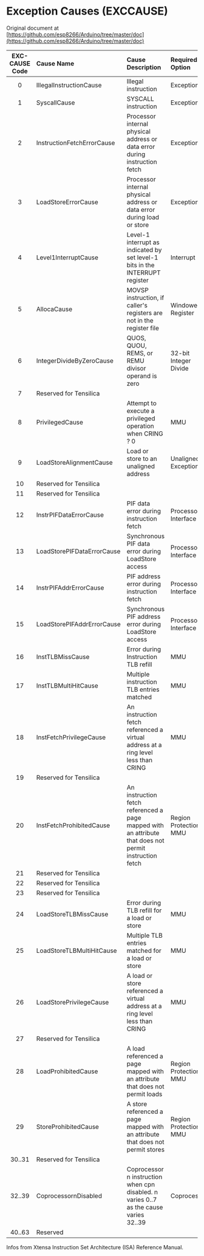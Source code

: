 Exception Causes (EXCCAUSE)
===========================================

Original document at [https://github.com/esp8266/Arduino/tree/master/doc](https://github.com/esp8266/Arduino/tree/master/doc)

| EXC-CAUSE Code | Cause Name                 | Cause Description                                                                                           | Required Option          | EXC-VADDR Loaded |
|:--------------:|:---------------------------|:------------------------------------------------------------------------------------------------------------|:-------------------------|:----------------:|
| 0              | IllegalInstructionCause    | Illegal instruction                                                                                         | Exception                | No               |
| 1              | SyscallCause               | SYSCALL instruction                                                                                         | Exception                | No               |
| 2              | InstructionFetchErrorCause | Processor internal physical address or data error during instruction fetch                                  | Exception                | Yes              |
| 3              | LoadStoreErrorCause        | Processor internal physical address or data error during load or store                                      | Exception                | Yes              |
| 4              | Level1InterruptCause       | Level-1 interrupt as indicated by set level-1 bits in the INTERRUPT register                                | Interrupt                | No               |
| 5              | AllocaCause                | MOVSP instruction, if caller's registers are not in the register file                                       | Windowed Register        | No               |
| 6              | IntegerDivideByZeroCause   | QUOS, QUOU, REMS, or REMU divisor operand is zero                                                           | 32-bit Integer Divide    | No               |
| 7              | Reserved for Tensilica     |                                                                                                             |                          |                  |
| 8              | PrivilegedCause            | Attempt to execute a privileged operation when CRING ? 0                                                    | MMU                      | No               |
| 9              | LoadStoreAlignmentCause    | Load or store to an unaligned address                                                                       | Unaligned Exception      | Yes              |
| 10   		     | Reserved for Tensilica     |                                                                                                             |                          |                  |
| 11         	 | Reserved for Tensilica     |  
| 12             | InstrPIFDataErrorCause     | PIF data error during instruction fetch                                                                     | Processor Interface      | Yes              |
| 13             | LoadStorePIFDataErrorCause | Synchronous PIF data error during LoadStore access                                                          | Processor Interface      | Yes              |
| 14             | InstrPIFAddrErrorCause     | PIF address error during instruction fetch                                                                  | Processor Interface      | Yes              |
| 15             | LoadStorePIFAddrErrorCause | Synchronous PIF address error during LoadStore access                                                       | Processor Interface      | Yes              |
| 16             | InstTLBMissCause           | Error during Instruction TLB refill                                                                         | MMU                      | Yes              |
| 17             | InstTLBMultiHitCause       | Multiple instruction TLB entries matched                                                                    | MMU                      | Yes              |
| 18             | InstFetchPrivilegeCause    | An instruction fetch referenced a virtual address at a ring level less than CRING                           | MMU                      | Yes              |
| 19             | Reserved for Tensilica     |                                                                                                             |                          |                  |
| 20             | InstFetchProhibitedCause   | An instruction fetch referenced a page mapped with an attribute that does not permit instruction fetch      | Region Protection or MMU | Yes              |
| 21             | Reserved for Tensilica     |                                                                                                             |                          |                  |
| 22             | Reserved for Tensilica     |                                                                                                             |                          |                  |
| 23             | Reserved for Tensilica     |                                                                                                             |                          |                  |
| 24             | LoadStoreTLBMissCause      | Error during TLB refill for a load or store                                                                 | MMU                      | Yes              |
| 25             | LoadStoreTLBMultiHitCause  | Multiple TLB entries matched for a load or store                                                            | MMU                      | Yes              |
| 26             | LoadStorePrivilegeCause    | A load or store referenced a virtual address at a ring level less than CRING                                | MMU                      | Yes              |
| 27             | Reserved for Tensilica     |                                                                                                             |                          |                  |
| 28             | LoadProhibitedCause        | A load referenced a page mapped with an attribute that does not permit loads                                | Region Protection or MMU | Yes              |
| 29             | StoreProhibitedCause       | A store referenced a page mapped with an attribute that does not permit stores                              | Region Protection or MMU | Yes              |
| 30..31         | Reserved for Tensilica     |                                                                                                             |                          |                  |
| 32..39         | CoprocessornDisabled       | Coprocessor n instruction when cpn disabled. n varies 0..7 as the cause varies 32..39                       | Coprocessor              | No               |
| 40..63         | Reserved                   |                                                                                                             |                          |                  |

Infos from Xtensa Instruction Set Architecture (ISA) Reference Manual.

